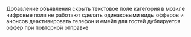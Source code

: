 Добавление объявления
скрыть текстовое поле категория
в мозиле чифровые поля не работают
сделать одинаковыми виды офферов и анонсов
деактивировать телефон и емейл для гостей
дублируется оффер при повторной отправке
